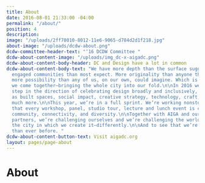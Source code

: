 ```yaml
---
title: About
date: 2016-08-01 21:33:00 -04:00
permalink: "/about/"
position: 4
description: 
image: "/uploads/2ff78010-8012-11e6-9065-d784d2d1f218.jpg"
about-image: "/uploads/dcdw-about.png"
dcdw-committee-header-text: "‘16 DCDW Committee "
dcdw-about-content-image: "/uploads/img_dc-x-aigadc.png"
dcdw-about-content-body-header: DC and Design have a lot in common
dcdw-about-content-body-text: "We have more depth than the surface suggests. More
  engaged communities than most expect. More originality than anyone thought possible…\n\n…and
  more possibility than any of us, on our own, could imagine. Which is why every year
  we come together—bringing the whole city into our fold.\n\nIn 2016 we took a giant
  step in the direction of celebrating design broadly and inclusively, elevating design
  as built spaces, social impact, creative strategy, technology, craft, the arts and
  much more.\n\nThis year, we’re in a full sprint. We’re working nonstop to ensure
  that every workshop, panel, studio tour, lecture and lunch event is curated to enhance
  community, connectivity, and diversity.\n\nTogether with AIGA and our dedicated
  partners, we’re challenging ourselves and we’re challenging the world to see design—and
  the city in which we create it—differently.\n\nAnd to see that we’re closer together
  than ever before. "
dcdw-about-content-button-text: Visit aigadc.org
layout: pages/page-about
---
```


# About